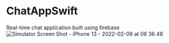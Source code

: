 # ChatAppSwift
Real-time chat application built using firebase
![Simulator Screen Shot - iPhone 13 - 2022-02-09 at 06 36 48](https://user-images.githubusercontent.com/24820716/153202641-92fe3eab-915c-43a3-ae1f-5e59091e2d7a.png)
